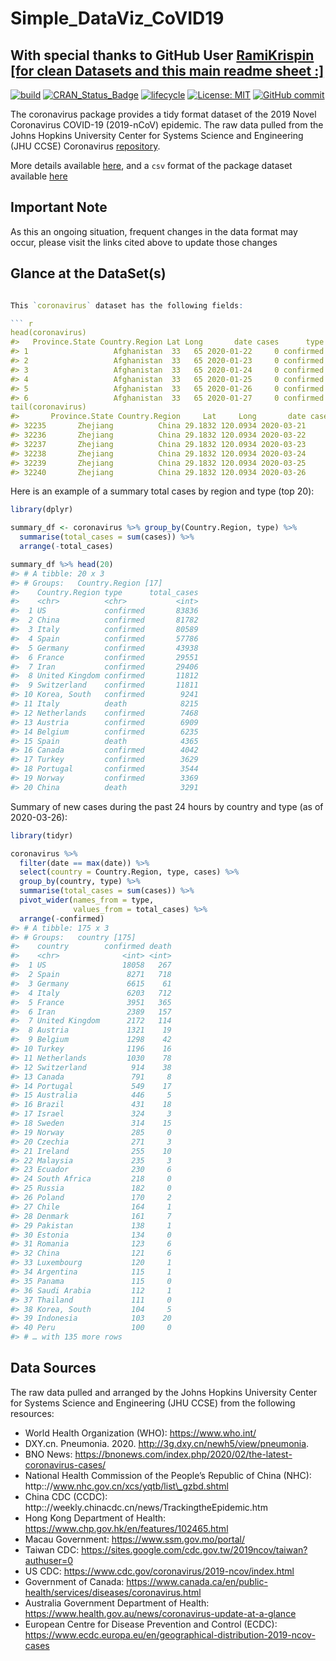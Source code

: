 # Simple_DataViz_CoVID19
## With special thanks to GitHub User <a href= 'https://github.com/RamiKrispin/'> RamiKrispin [for clean Datasets and this main readme sheet :] </a>

<!-- README.md is generated from README.Rmd. Please edit that file -->


<!-- badges: start --->

[![build](https://github.com/RamiKrispin/coronavirus/workflows/build/badge.svg?branch=master)](https://github.com/RamiKrispin/coronavirus/actions?query=workflow%3Abuild)
[![CRAN\_Status\_Badge](https://www.r-pkg.org/badges/version/coronavirus)](https://cran.r-project.org/package=coronavirus)
[![lifecycle](https://img.shields.io/badge/lifecycle-experimental-orange.svg)](https://www.tidyverse.org/lifecycle/#experimental)
[![License:
MIT](https://img.shields.io/badge/License-MIT-blue.svg)](https://opensource.org/licenses/MIT)
[![GitHub
commit](https://img.shields.io/github/last-commit/RamiKrispin/coronavirus)](https://github.com/RamiKrispin/coronavirus/commit/master)
<!-- badges: end -->

The coronavirus package provides a tidy format dataset of the 2019 Novel
Coronavirus COVID-19 (2019-nCoV) epidemic. The raw data pulled from the
Johns Hopkins University Center for Systems Science and Engineering (JHU
CCSE) Coronavirus
[repository](https://github.com/CSSEGISandData/COVID-19).

More details available
[here](https://ramikrispin.github.io/coronavirus/), and a `csv` format
of the package dataset available
[here](https://github.com/RamiKrispin/coronavirus-csv)



## Important Note

As this an ongoing situation, frequent changes in the data format may
occur, please visit the links cited above to update those changes


## Glance at the DataSet(s)


``` r

This `coronavirus` dataset has the following fields:

``` r
head(coronavirus) 
#>   Province.State Country.Region Lat Long       date cases      type
#> 1                   Afghanistan  33   65 2020-01-22     0 confirmed
#> 2                   Afghanistan  33   65 2020-01-23     0 confirmed
#> 3                   Afghanistan  33   65 2020-01-24     0 confirmed
#> 4                   Afghanistan  33   65 2020-01-25     0 confirmed
#> 5                   Afghanistan  33   65 2020-01-26     0 confirmed
#> 6                   Afghanistan  33   65 2020-01-27     0 confirmed
tail(coronavirus) 
#>       Province.State Country.Region     Lat     Long       date cases  type
#> 32235       Zhejiang          China 29.1832 120.0934 2020-03-21     0 death
#> 32236       Zhejiang          China 29.1832 120.0934 2020-03-22     0 death
#> 32237       Zhejiang          China 29.1832 120.0934 2020-03-23     0 death
#> 32238       Zhejiang          China 29.1832 120.0934 2020-03-24     0 death
#> 32239       Zhejiang          China 29.1832 120.0934 2020-03-25     0 death
#> 32240       Zhejiang          China 29.1832 120.0934 2020-03-26     0 death
```

Here is an example of a summary total cases by region and type (top 20):

``` r
library(dplyr)

summary_df <- coronavirus %>% group_by(Country.Region, type) %>%
  summarise(total_cases = sum(cases)) %>%
  arrange(-total_cases)

summary_df %>% head(20) 
#> # A tibble: 20 x 3
#> # Groups:   Country.Region [17]
#>    Country.Region type      total_cases
#>    <chr>          <chr>           <int>
#>  1 US             confirmed       83836
#>  2 China          confirmed       81782
#>  3 Italy          confirmed       80589
#>  4 Spain          confirmed       57786
#>  5 Germany        confirmed       43938
#>  6 France         confirmed       29551
#>  7 Iran           confirmed       29406
#>  8 United Kingdom confirmed       11812
#>  9 Switzerland    confirmed       11811
#> 10 Korea, South   confirmed        9241
#> 11 Italy          death            8215
#> 12 Netherlands    confirmed        7468
#> 13 Austria        confirmed        6909
#> 14 Belgium        confirmed        6235
#> 15 Spain          death            4365
#> 16 Canada         confirmed        4042
#> 17 Turkey         confirmed        3629
#> 18 Portugal       confirmed        3544
#> 19 Norway         confirmed        3369
#> 20 China          death            3291
```

Summary of new cases during the past 24 hours by country and type (as of
2020-03-26):

``` r
library(tidyr)

coronavirus %>% 
  filter(date == max(date)) %>%
  select(country = Country.Region, type, cases) %>%
  group_by(country, type) %>%
  summarise(total_cases = sum(cases)) %>%
  pivot_wider(names_from = type,
              values_from = total_cases) %>%
  arrange(-confirmed)
#> # A tibble: 175 x 3
#> # Groups:   country [175]
#>    country        confirmed death
#>    <chr>              <int> <int>
#>  1 US                 18058   267
#>  2 Spain               8271   718
#>  3 Germany             6615    61
#>  4 Italy               6203   712
#>  5 France              3951   365
#>  6 Iran                2389   157
#>  7 United Kingdom      2172   114
#>  8 Austria             1321    19
#>  9 Belgium             1298    42
#> 10 Turkey              1196    16
#> 11 Netherlands         1030    78
#> 12 Switzerland          914    38
#> 13 Canada               791     8
#> 14 Portugal             549    17
#> 15 Australia            446     5
#> 16 Brazil               431    18
#> 17 Israel               324     3
#> 18 Sweden               314    15
#> 19 Norway               285     0
#> 20 Czechia              271     3
#> 21 Ireland              255    10
#> 22 Malaysia             235     3
#> 23 Ecuador              230     6
#> 24 South Africa         218     0
#> 25 Russia               182     0
#> 26 Poland               170     2
#> 27 Chile                164     1
#> 28 Denmark              161     7
#> 29 Pakistan             138     1
#> 30 Estonia              134     0
#> 31 Romania              123     6
#> 32 China                121     6
#> 33 Luxembourg           120     1
#> 34 Argentina            115     1
#> 35 Panama               115     0
#> 36 Saudi Arabia         112     1
#> 37 Thailand             111     0
#> 38 Korea, South         104     5
#> 39 Indonesia            103    20
#> 40 Peru                 100     0
#> # … with 135 more rows
```

## Data Sources

The raw data pulled and arranged by the Johns Hopkins University Center
for Systems Science and Engineering (JHU CCSE) from the following
resources:

  - World Health Organization (WHO): <https://www.who.int/> <br>
  - DXY.cn. Pneumonia. 2020. <http://3g.dxy.cn/newh5/view/pneumonia>.
    <br>
  - BNO News:
    <https://bnonews.com/index.php/2020/02/the-latest-coronavirus-cases/>
    <br>
  - National Health Commission of the People’s Republic of China (NHC):
    http:://www.nhc.gov.cn/xcs/yqtb/list\_gzbd.shtml
  - China CDC (CCDC):
    http:://weekly.chinacdc.cn/news/TrackingtheEpidemic.htm <br>
  - Hong Kong Department of Health:
    <https://www.chp.gov.hk/en/features/102465.html> <br>
  - Macau Government: <https://www.ssm.gov.mo/portal/> <br>
  - Taiwan CDC:
    <https://sites.google.com/cdc.gov.tw/2019ncov/taiwan?authuser=0>
    <br>
  - US CDC: <https://www.cdc.gov/coronavirus/2019-ncov/index.html> <br>
  - Government of Canada:
    <https://www.canada.ca/en/public-health/services/diseases/coronavirus.html>
    <br>
  - Australia Government Department of Health:
    <https://www.health.gov.au/news/coronavirus-update-at-a-glance> <br>
  - European Centre for Disease Prevention and Control (ECDC):
    <https://www.ecdc.europa.eu/en/geographical-distribution-2019-ncov-cases>
    <br>

<br>
